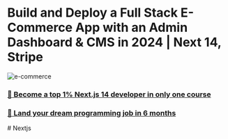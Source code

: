 # Build and Deploy a Full Stack E-Commerce App with an Admin Dashboard & CMS in 2024 | Next 14, Stripe
![e-commerce](https://i.ibb.co/Y3Hsth3/YT-Thumbnails-3.png)

### [🌟 Become a top 1% Next.js 14 developer in only one course](https://jsmastery.pro/next14)
### [🚀 Land your dream programming job in 6 months](https://jsmastery.pro/masterclass)
#   N e x t j s  
 